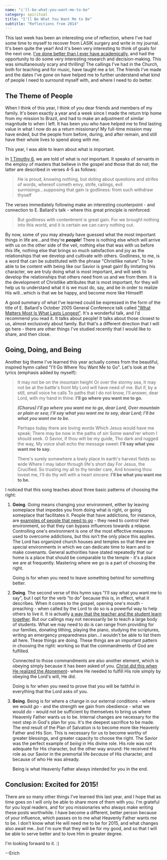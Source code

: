 ```yaml
---
name: "i'll-be-what-you-want-me-to-be"
category: spiritual
title: "I'll Be What You Want Me to Be"
subtitle: "Reflections from 2014"
---
```

This last week has been an interesting one of reflection, where I've had some time to myself to recover from LASIK surgery and write in my journal. It's been quite the year! And it's been very interesting to think of goals for the next one. [I've done better than I ever have academically](http://i.imgur.com/Fo6TLDI.png), and had the opportunity to do some very interesting research and decision-making. This was simultaneously scary and thrilling! The callings I've had in the Church, both for teaching and for music, have taught me a lot. The friends I've made and the dates I've gone on have helped me to further understand what kind of people I need to surround myself with, and where I need to do better.

## The Theme of People

When I think of this year, I think of you dear friends and members of my family. It's been exactly a year and a week since I made the return trip home from my mission to Brazil, and had to make an adjustment of similar magnitude to when I left. It has been you who have helped me to find lasting value in what I now do as a return missionary! My full-time mission may have ended, but the people from before, during, and after remain, and still have their whole lives to spend along with me.

This year, I was able to learn about what is important.

In [1 Timothy 6](https://www.lds.org/scriptures/nt/1-tim/6?lang=eng), we are told of what is *not* important. It speaks of servants in the employ of masters that believe in the gospel and those that do not; the latter are described in verses 4-5 as follows:

> He is proud, knowing nothing, but doting about questions and strifes of words, whereof cometh envy, strife, railings, evil surmisings...supposing that gain is godliness: from such withdraw thyself

The verses immediately following make an interesting counterpoint - and connection to E. Ballard's talk - where this great principle is reinforced: 

> But godliness with contentment is great gain. For we brought nothing into this world, and it is certain we can carry nothing out.

By now, some of you may already have guessed what the most important things in life are...and they're ***people***! There is nothing else which will arrive with us on the other side of the veil, nothing else that was with us before this life, nothing else that brings so much satisfaction and joy as the relationships that we develop and cultivate with others. Godliness, to me, is a word that can be substituted with the phrase "Christlike nature". To be able to be content with being like our Savior is great gain! By imitating his character, we are truly doing what is most important, and will seek to develop the relationships that others need from us and we from them. It is the development of Christlike attributes that is most important, for they will help us to understand what it is we must do, say, and be in order to realize His will...which is that we be happy, and become more like Himself!

A good summary of what I've learned could be expressed in the form of the title of E. Ballard's October 2005 General Conference talk called ["What Matters Most Is What Lasts Longest"](https://www.lds.org/general-conference/2005/10/what-matters-most-is-what-lasts-longest?lang=eng). It's a wonderful talk, and I'd recommend you read it. It talks about people! It talks about those closest to us, almost exclusively about family. But that's a different direction that I will go here - there are other things I've studied recently that I would like to share, and then close.

## Going, Doing, and Being

Another big theme I've learned this year actually comes from the beautiful, inspired hymn called "I'll Go Where You Want Me to Go". Let's look at the lyrics (emphasis added by myself):

> It may not be on the mountain height
> Or over the stormy sea,
> It may not be at the battle's front
> My Lord will have need of me.
> But if, by a still, small voice he calls
> To paths that I do not know,
> I'll answer, dear Lord, with my hand in thine:
> **I'll go where you want me to go.**
> 
> ***(Chorus)
> I'll go where you want me to go, dear Lord,
> Over mountain or plain or sea;
> I'll say what you want me to say, dear Lord;
> I'll be what you want me to be.***
> 
> Perhaps today there are loving words
> Which Jesus would have me speak;
> There may be now in the paths of sin
> Some wand'rer whom I should seek.
> O Savior, if thou wilt be my guide,
> Tho dark and rugged the way,
> My voice shall echo the message sweet:
> **I'll say what you want me to say.**
> 
> There's surely somewhere a lowly place
> In earth's harvest fields so wide
> Where I may labor through life's short day
> For Jesus, the Crucified.
> So trusting my all to thy tender care,
> And knowing thou lovest me,
> I'll do thy will with a heart sincere:
> **I'll be what you want me to be.**

I noticed that this song teaches about three basic patterns of choosing the right:

1. **Going**. Going means changing your environment, either by leaving someplace that impedes you from doing what is right, or going someplace that facilitates it. People that have addictions, for instance, are [examples of people that need to *go*](http://www.healthline.com/health/addiction/risk-factors#Genetics2) - they need to control their environment, so that they can bypass influences towards a relapse. Controlling one's environment is one of the most effective measures used to overcome addictions, but this isn't the only place this applies. The Lord has organized church houses and temples so that there are special environments in which we can dedicate time to learn and to make covenants. General authorities have stated repeatedly that our home is a place that should be comparable to the temple - it's a place we are at frequently. Mastering where we go is a part of choosing the right.

    Going is for when you need to leave something behind for something better.

2. **Doing**. The second verse of this hymn says "I'll say what you want me to say", but I opt for the verb "to do" because this is, in effect, what it describes. When it comes to the gospel, opening one's mouth - preaching - when called by the Lord to do so is a powerful way to help others to live it. It is actually [a way that the teacher and the student learn together](https://www.lds.org/scriptures/dc-testament/dc/50.22?lang=eng#21). But our callings may not necessarily be to teach a large body of students. What we may need to do is can range from providing for our families, donating tithing, playing the piano, studying the scriptures, writing an emergency preparedness plan...I wouldn't be able to list them all here. These things are doing. These things are an important pattern in choosing the right: working so that the commandments of God are fulfilled.

    Connected to those commandments are also another element, which is obeying simply because it has been asked of you. [Christ did this when He realized the Atonement](https://www.lds.org/scriptures/nt/luke/22.41-42?lang=eng#40)- where He needed to fulfill His role simply by obeying the Lord's will, He did.

    Doing is for when you need to prove that you will be faithful in everything that the Lord asks of you.

3. **Being**. Being is for where a change in our external conditions - where we would *go* - and the strength we gain from obedience - what we would *do* - would not be sufficient by themselves to bring us where Heavenly Father wants us to be. Internal changes are necessary for the next step in God's plan for you. It's the deepest sacrifice to be made. The end result of the Plan of Salvation is to become more like Heavenly Father and His Son. This is necessary for us to become worthy of greater blessings, and greater capacity to choose the right. The Savior was the perfect example of *being* in His divine role. His role was not adequate for His character, but the other way around: He received His role as our Savior in the premortal life *because* of His character, and because of who He was already.

    Being is what Heavenly Father always intended for you in the end.

## Conclusion: Excited for 2015!

There are so many other things I've learned this last year, and I hope that as time goes on I will only be able to share more of them with you. I'm grateful for you loyal readers, and for you missionaries who always make writing these posts worthwhile. I have become a different, better person because of your influence, which passes on to me what Heavenly Father wants me to be. I don't know what He will need me to be for 2015, and what changes also await me...but I'm sure that they will be for my good, and so that I will be able to serve better and to love Him in greater degree.

I'm looking forward to it. :)

--Erich